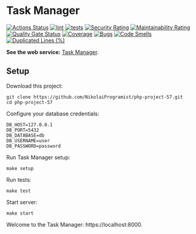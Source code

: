 # Task Manager

[![Actions Status](https://github.com/NikolaiProgramist/php-project-57/actions/workflows/hexlet-check.yml/badge.svg)](https://github.com/NikolaiProgramist/php-project-57/actions) [![lint](https://github.com/NikolaiProgramist/php-project-57/actions/workflows/lint.yml/badge.svg)](https://github.com/NikolaiProgramist/php-project-57/actions/workflows/lint.yml) [![tests](https://github.com/NikolaiProgramist/php-project-57/actions/workflows/tests.yml/badge.svg)](https://github.com/NikolaiProgramist/php-project-57/actions/workflows/tests.yml) [![Security Rating](https://sonarcloud.io/api/project_badges/measure?project=NikolaiProgramist_php-project-57&metric=security_rating)](https://sonarcloud.io/summary/new_code?id=NikolaiProgramist_php-project-57) [![Maintainability Rating](https://sonarcloud.io/api/project_badges/measure?project=NikolaiProgramist_php-project-57&metric=sqale_rating)](https://sonarcloud.io/summary/new_code?id=NikolaiProgramist_php-project-57) [![Quality Gate Status](https://sonarcloud.io/api/project_badges/measure?project=NikolaiProgramist_php-project-57&metric=alert_status)](https://sonarcloud.io/summary/new_code?id=NikolaiProgramist_php-project-57)
[![Coverage](https://sonarcloud.io/api/project_badges/measure?project=NikolaiProgramist_php-project-57&metric=coverage)](https://sonarcloud.io/summary/new_code?id=NikolaiProgramist_php-project-57) [![Bugs](https://sonarcloud.io/api/project_badges/measure?project=NikolaiProgramist_php-project-57&metric=bugs)](https://sonarcloud.io/summary/new_code?id=NikolaiProgramist_php-project-57) [![Code Smells](https://sonarcloud.io/api/project_badges/measure?project=NikolaiProgramist_php-project-57&metric=code_smells)](https://sonarcloud.io/summary/new_code?id=NikolaiProgramist_php-project-57) [![Duplicated Lines (%)](https://sonarcloud.io/api/project_badges/measure?project=NikolaiProgramist_php-project-57&metric=duplicated_lines_density)](https://sonarcloud.io/summary/new_code?id=NikolaiProgramist_php-project-57)

**See the web service:** [Task Manager](https://php-project-57-xp8o.onrender.com).

## Setup

Download this project:

```shell
git clone https://github.com/NikolaiProgramist/php-project-57.git
cd php-project-57
```

Configure your database credentials:

```text
DB_HOST=127.0.0.1
DB_PORT=5432
DB_DATABASE=db
DB_USERNAME=user
DB_PASSWORD=password
```

Run Task Manager setup:

```shell
make setup
```

Run tests:

```shell
make test
```

Start server:

```shell
make start
```

Welcome to the Task Manager: https://localhost:8000.
